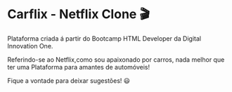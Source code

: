 # Carflix - Netflix Clone :clapper:

Plataforma criada á partir do Bootcamp HTML Developer da Digital Innovation One.<br>

Referindo-se ao Netflix,como sou apaixonado por carros, nada melhor que ter uma Plataforma            para amantes de automóveis!



Fique a vontade para deixar sugestões! :smiley:



